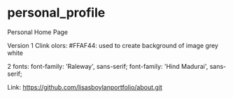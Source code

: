 # personal_profile
Personal Home Page

Version 1
Clink olors:
#FFAF44: used to create background of image
grey
white

2 fonts:
   font-family: 'Raleway', sans-serif;
   font-family: 'Hind Madurai', sans-serif;
   
Link:
https://github.com/lisasboylanportfolio/about.git
